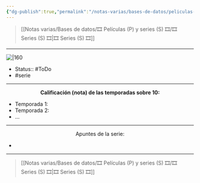 ```yaml
---
{"dg-publish":true,"permalink":"/notas-varias/bases-de-datos/peliculas-p-y-series-s/s-ishura/"}
---
```



> [[Notas varias/Bases de datos/🎞️ Películas (P) y series (S) 🎞️/🎞️ Series (S) 🎞️\|🎞️ Series (S) 🎞️]]

---

![|160](https://m.media-amazon.com/images/M/MV5BZWFkZTkwYjctZmNhNC00MDc3LWI0ZDMtZmVlZTg5MzA5MmRlXkEyXkFqcGdeQXVyMzgxODM4NjM@._V1_SX300.jpg)

- Status:: #ToDo 
- #serie 

---

**<center>Calificación (nota) de las temporadas sobre 10:</center>**

- Temporada 1: 
- Temporada 2: 
- ...

---

<center>Apuntes de la serie:</center>

- 

---

> [[Notas varias/Bases de datos/🎞️ Películas (P) y series (S) 🎞️/🎞️ Series (S) 🎞️\|🎞️ Series (S) 🎞️]]